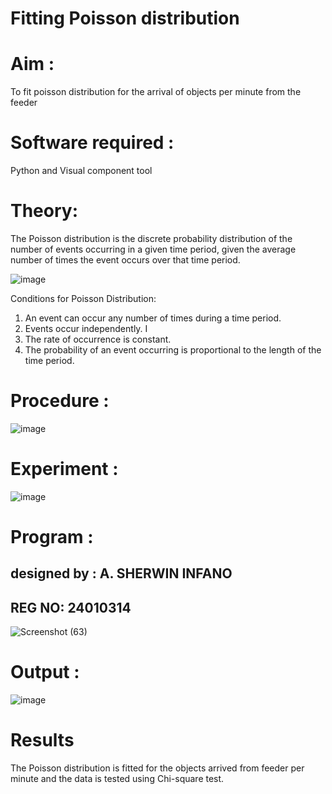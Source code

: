 # Fitting Poisson  distribution
# Aim : 

To fit poisson distribution for the arrival of objects per minute from the feeder

# Software required :  

Python and Visual component tool

# Theory:

The Poisson distribution is the discrete probability distribution of the number of events occurring in a given time period, given the average number of times the event occurs over that time period.

![image](https://user-images.githubusercontent.com/104613195/166248326-fd042076-8b0b-40c4-8b11-1d8e8fcb74db.png)

 Conditions for Poisson Distribution:

1. An event can occur any number of times during a time period.
2. Events occur independently. I
3. The rate of occurrence is constant.
4. The probability of an event occurring is proportional to the length of the time period. 
 
# Procedure :

![image](https://user-images.githubusercontent.com/104613195/166251988-d0c53205-6080-4f7b-ae4c-398178586637.png)

# Experiment :

![image](https://user-images.githubusercontent.com/103921593/230282876-f4a5afbf-cac1-4648-a1b0-c78840638a8e.png)

# Program :
## designed by : A. SHERWIN INFANO
## REG NO: 24010314
 
![Screenshot (63)](https://github.com/user-attachments/assets/33a8a0ae-d12d-4cde-a172-fb460326156a)


# Output : 

![image](https://github.com/user-attachments/assets/55fad394-30ae-420a-a9a0-2488e4804745)


# Results

The Poisson distribution is fitted for the objects arrived from feeder per minute and the data is tested using Chi-square test. 
 
